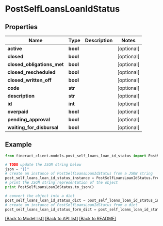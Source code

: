 # PostSelfLoansLoanIdStatus


## Properties

Name | Type | Description | Notes
------------ | ------------- | ------------- | -------------
**active** | **bool** |  | [optional] 
**closed** | **bool** |  | [optional] 
**closed_obligations_met** | **bool** |  | [optional] 
**closed_rescheduled** | **bool** |  | [optional] 
**closed_written_off** | **bool** |  | [optional] 
**code** | **str** |  | [optional] 
**description** | **str** |  | [optional] 
**id** | **int** |  | [optional] 
**overpaid** | **bool** |  | [optional] 
**pending_approval** | **bool** |  | [optional] 
**waiting_for_disbursal** | **bool** |  | [optional] 

## Example

```python
from fineract_client.models.post_self_loans_loan_id_status import PostSelfLoansLoanIdStatus

# TODO update the JSON string below
json = "{}"
# create an instance of PostSelfLoansLoanIdStatus from a JSON string
post_self_loans_loan_id_status_instance = PostSelfLoansLoanIdStatus.from_json(json)
# print the JSON string representation of the object
print PostSelfLoansLoanIdStatus.to_json()

# convert the object into a dict
post_self_loans_loan_id_status_dict = post_self_loans_loan_id_status_instance.to_dict()
# create an instance of PostSelfLoansLoanIdStatus from a dict
post_self_loans_loan_id_status_form_dict = post_self_loans_loan_id_status.from_dict(post_self_loans_loan_id_status_dict)
```
[[Back to Model list]](../README.md#documentation-for-models) [[Back to API list]](../README.md#documentation-for-api-endpoints) [[Back to README]](../README.md)


